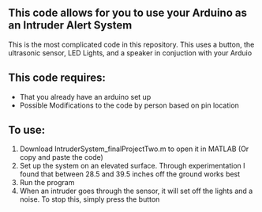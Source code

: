 ## This code allows for you to use your Arduino as an Intruder Alert System

This is the most complicated code in this repository.  This uses a button, the ultrasonic sensor, LED Lights, and a speaker in conjuction with your Arduio


## This code requires:
- That you already have an arduino set up
- Possible Modifications to the code by person based on pin location

## To use:
1. Download IntruderSystem_finalProjectTwo.m to open it in MATLAB (Or copy and paste the code)
2. Set up the system on an elevated surface.  Through experimentation I found that between 28.5 and 39.5 inches off the ground works best
3. Run the program
4. When an intruder goes through the sensor, it will set off the lights and a noise.  To stop this, simply press the button 

